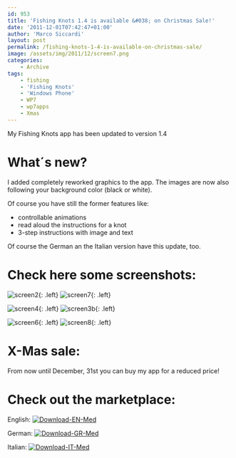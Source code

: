 ```yaml
---
id: 953
title: 'Fishing Knots 1.4 is available &#038; on Christmas Sale!'
date: '2011-12-01T07:42:47+01:00'
author: 'Marco Siccardi'
layout: post
permalink: /fishing-knots-1-4-is-available-on-christmas-sale/
image: /assets/img/2011/12/screen7.png
categories:
    - Archive
tags:
    - fishing
    - 'Fishing Knots'
    - 'Windows Phone'
    - WP7
    - wp7apps
    - Xmas
---
```


My Fishing Knots app has been updated to version 1.4

# What´s new?

I added completely reworked graphics to the app. The images are now also following your background color (black or white).

Of course you have still the former features like:

- controllable animations
- read aloud the instructions for a knot
- 3-step instructions with image and text

Of course the German an the Italian version have this update, too.

# Check here some screenshots:
![screen2](/assets/img/2011/12/screen2.png "screen2"){: .left}
![screen7](/assets/img/2011/12/screen7.png "screen7"){: .left}

![screen4](/assets/img/2011/12/screen4.png "screen4"){: .left}
![screen3b](/assets/img/2011/12/screen3b.png "screen3b"){: .left}

![screen6](/assets/img/2011/12/screen6.png "screen6"){: .left}
![screen8](/assets/img/2011/12/screen8.png "screen8"){: .left}


# X-Mas sale:

From now until December, 31st you can buy my app for a reduced price!


# Check out the marketplace:

English: [![Download-EN-Med](/assets/img/2011/09/download-en-med.png "Download-EN-Med")](https://windowsphone.com/s?appid=ec3a70c1-6802-4197-918f-3506798ead93)

German: [![](/assets/img/2011/09/Download-GR-Med.png "Download-GR-Med")](https://windowsphone.com/s?appid=6c00cacc-bf8c-4047-a8f6-ec22ce9b9aa1)

Italian: [![](/assets/img/2011/09/Download-IT-Med.png "Download-IT-Med")](https://windowsphone.com/s?appid=0dd18306-00a6-4123-b1cc-a87254a0adea)